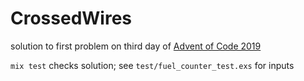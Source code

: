 # CrossedWires

solution to first problem on third day of [Advent of Code 2019](https://adventofcode.com/2019/day/1)

`mix test` checks solution;  see `test/fuel_counter_test.exs` for inputs
